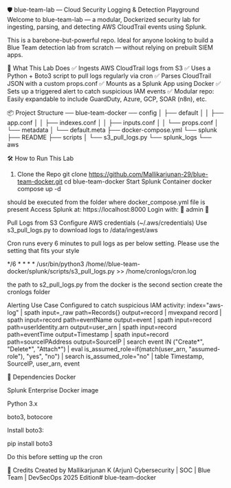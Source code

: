 🛡️ blue-team-lab — Cloud Security Logging & Detection Playground
Welcome to blue-team-lab — a modular, Dockerized security lab for ingesting, parsing, and detecting AWS CloudTrail events using Splunk.

This is a barebone-but-powerful repo. Ideal for anyone looking to build a Blue Team detection lab from scratch — without relying on prebuilt SIEM apps.

🚀 What This Lab Does
✅ Ingests AWS CloudTrail logs from S3
✅ Uses a Python + Boto3 script to pull logs regularly via cron
✅ Parses CloudTrail JSON with a custom props.conf
✅ Mounts as a Splunk App using Docker
✅ Sets up a triggered alert to catch suspicious IAM events
✅ Modular repo: Easily expandable to include GuardDuty, Azure, GCP, SOAR (n8n), etc.

📦 Project Structure
── blue-team-docker ── config │   ├── default │   │   ├── app.conf │   │   ├── indexes.conf │   │   ├── inputs.conf │   │   └── props.conf │   └── metadata │   └── default.meta ├── docker-compose.yml └── splunk ├── README ├── scripts │   └── s3_pull_logs.py └── splunk_logs └── aws

🛠️ How to Run This Lab
1. Clone the Repo
git clone https://github.com/Mallikarjunan-29/blue-team-docker.git
cd blue-team-docker
Start Splunk Container
docker compose up -d

should be executed from the folder where docker_compose.yml file is present
Access Splunk at: https://localhost:8000 Login with: 👤 admin 🔐

Pull Logs from S3 Configure AWS credentials (~/.aws/credentials)
Use s3_pull_logs.py to download logs to /data/ingest/aws

Cron runs every 6 minutes to pull logs as per below setting. Please use the setting that fits your style

*/6 * * * * /usr/bin/python3 /home//blue-team-docker/splunk/scripts/s3_pull_logs.py >> /home/cronlogs/cron.log

the path to s2_pull_logs.py from the docker is the second section
create the cronlogs folder

Alerting Use Case Configured to catch suspicious IAM activity:
index="aws-log" | spath input=_raw path=Records{} output=record | mvexpand record | spath input=record path=eventName output=event | spath input=record path=userIdentity.arn output=user_arn | spath input=record path=eventTime output=Timestamp | spath input=record path=sourceIPAddress output=SourceIP | search event IN ("Create*", "Delete*", "Attach*") | eval is_assumed_role=if(match(user_arn, "assumed-role"), "yes", "no") | search is_assumed_role="no" | table Timestamp, SourceIP, user_arn, event

📌 Dependencies Docker

Splunk Enterprise Docker image

Python 3.x

boto3, botocore

Install boto3:

pip install boto3

Do this before setting up the cron


🙌 Credits Created by Mallikarjunan K (Arjun) Cybersecurity | SOC | Blue Team | DevSecOps 2025 Edition# blue-team-docker